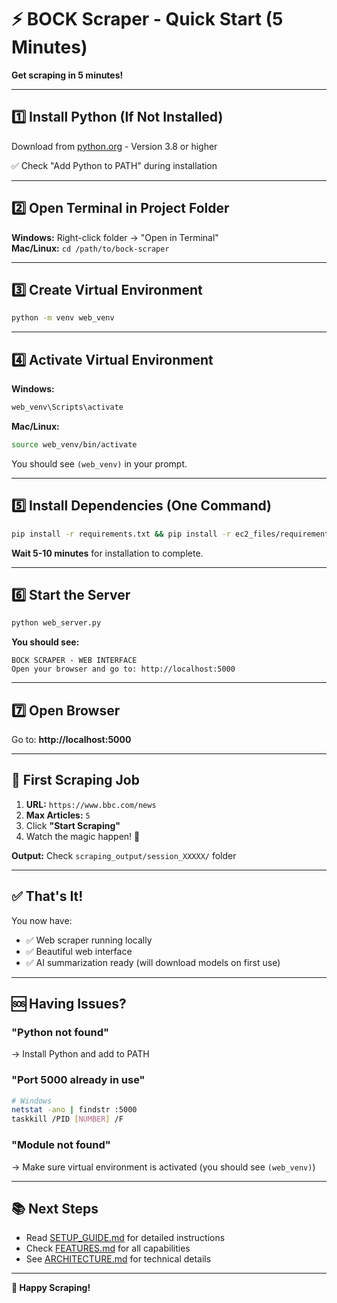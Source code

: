 # ⚡ BOCK Scraper - Quick Start (5 Minutes)

**Get scraping in 5 minutes!**

---

## 1️⃣ Install Python (If Not Installed)

Download from [python.org](https://www.python.org/downloads/) - Version 3.8 or higher

✅ Check "Add Python to PATH" during installation

---

## 2️⃣ Open Terminal in Project Folder

**Windows:** Right-click folder → "Open in Terminal"  
**Mac/Linux:** `cd /path/to/bock-scraper`

---

## 3️⃣ Create Virtual Environment

```bash
python -m venv web_venv
```

---

## 4️⃣ Activate Virtual Environment

**Windows:**
```bash
web_venv\Scripts\activate
```

**Mac/Linux:**
```bash
source web_venv/bin/activate
```

You should see `(web_venv)` in your prompt.

---

## 5️⃣ Install Dependencies (One Command)

```bash
pip install -r requirements.txt && pip install -r ec2_files/requirements.txt && pip install -r summary/bocksummarizer-main/requirements.txt
```

**Wait 5-10 minutes** for installation to complete.

---

## 6️⃣ Start the Server

```bash
python web_server.py
```

**You should see:**
```
BOCK SCRAPER - WEB INTERFACE
Open your browser and go to: http://localhost:5000
```

---

## 7️⃣ Open Browser

Go to: **http://localhost:5000**

---

## 🎯 First Scraping Job

1. **URL:** `https://www.bbc.com/news`
2. **Max Articles:** `5`
3. Click **"Start Scraping"**
4. Watch the magic happen! 🚀

**Output:** Check `scraping_output/session_XXXXX/` folder

---

## ✅ That's It!

You now have:
- ✅ Web scraper running locally
- ✅ Beautiful web interface
- ✅ AI summarization ready (will download models on first use)

---

## 🆘 Having Issues?

### "Python not found"
→ Install Python and add to PATH

### "Port 5000 already in use"
```bash
# Windows
netstat -ano | findstr :5000
taskkill /PID [NUMBER] /F
```

### "Module not found"
→ Make sure virtual environment is activated (you should see `(web_venv)`)

---

## 📚 Next Steps

- Read [SETUP_GUIDE.md](SETUP_GUIDE.md) for detailed instructions
- Check [FEATURES.md](FEATURES.md) for all capabilities
- See [ARCHITECTURE.md](ARCHITECTURE.md) for technical details

---

**🎉 Happy Scraping!**

